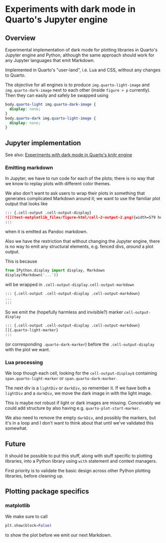 # Experiments with dark mode in Quarto's Jupyter engine

## Overview

Experimental implementation of dark mode for plotting libraries in Quarto's Jupyter engine and Python, although the same approach should work for any Jupyter languages that emit Markdown.

Implemented in Quarto's "user-land", i.e. Lua and CSS, without any changes to Quarto.

The objective for all engines is to produce `img.quarto-light-image` and `img.quarto-dark-image` next to each other (inside `figure > p` currently). Then they can easily and safely be swapped using

```css
body.quarto-light img.quarto-dark-image {
  display: none;
}
body.quarto-dark img.quarto-light-image {
  display: none;
}
```

## Jupyter implementation

See also: [Experiments with dark mode in Quarto's knitr engine](https://github.com/gordonwoodhull/dark-mode-experiments-knitr)

### Emitting markdown

In Jupyter, we have to run code for each of the plots; there is no way that we know to replay plots with different color themes.

We also don't want to ask users to wrap their plots in something that generates complicated Markdown around it; we want to use the familiar plot output that looks like

```markdown
::: {.cell-output .cell-output-display}
![](test-matplotlib_files/figure-html/cell-2-output-2.png){width=579 height=431}
:::
```

when it is emitted as Pandoc markdown.

Also we have the restriction that without changing the Jupyter engine, there is no way to emit any structural elements, e.g. fenced divs, _around_ a plot output.

This is because

```python
from IPython.display import display, Markdown
display(Markdown('...'))
```

will be wrapped in `.cell-output-display.cell-output-markdown`

```markdown
::: {.cell-output .cell-output-display .cell-output-markdown}
...
:::
```

So we emit the (hopefully harmless and invisible?) marker `cell-output-display`

```markdown
::: {.cell-output .cell-output-display .cell-output-markdown}
[]{.quarto-light-marker}
:::
```

(or corresponding `.quarto-dark-marker`) before the `.cell-output-display` with the plot we want.

### Lua processing

We loop though each cell, looking for the `cell-output-display`s containing `span.quarto-light-marker` or `span.quarto-dark-marker`.

The next div is a `lightDiv` or `darkDiv`, so remember it. If we have both a `lightDiv` and a `darkDiv`, we move the dark image in with the light image.

This is maybe not robust if light or dark images are missing. Conceivably we could add structure by also having e.g. `quarto-plot-start-marker`.

We also need to remove the empty `darkDiv`, and possibly the markers, but it's in a loop and I don't want to think about that until we've validated this somewhat.

## Future

It should be possible to put this stuff, along with stuff specific to plotting libraries, into a Python library using `with` statement and context managers.

First priority is to validate the basic design across other Python plotting libraries, before cleaning up.

## Plotting package specifics

### matplotlib

We make sure to call

```py
plt.show(block=False)
```

to show the plot before we emit our next Markdown.
